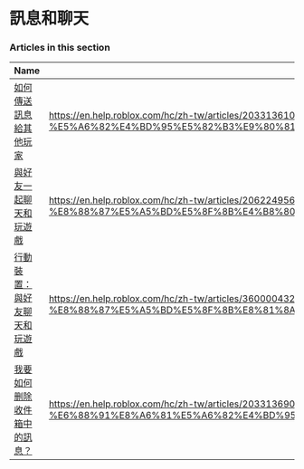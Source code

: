 # 訊息和聊天  
### Articles in this section
Name|URL
-|-
[如何傳送訊息給其他玩家](./如何傳送訊息給其他玩家.html) |https://en.help.roblox.com/hc/zh-tw/articles/203313610-%E5%A6%82%E4%BD%95%E5%82%B3%E9%80%81%E8%A8%8A%E6%81%AF%E7%B5%A6%E5%85%B6%E4%BB%96%E7%8E%A9%E5%AE%B6
[與好友一起聊天和玩遊戲](./與好友一起聊天和玩遊戲.html) |https://en.help.roblox.com/hc/zh-tw/articles/206224956-%E8%88%87%E5%A5%BD%E5%8F%8B%E4%B8%80%E8%B5%B7%E8%81%8A%E5%A4%A9%E5%92%8C%E7%8E%A9%E9%81%8A%E6%88%B2
[行動裝置：與好友聊天和玩遊戲](./行動裝置：與好友聊天和玩遊戲.html) |https://en.help.roblox.com/hc/zh-tw/articles/360000432483-%E8%A1%8C%E5%8B%95%E8%A3%9D%E7%BD%AE-%E8%88%87%E5%A5%BD%E5%8F%8B%E8%81%8A%E5%A4%A9%E5%92%8C%E7%8E%A9%E9%81%8A%E6%88%B2
[我要如何删除收件箱中的訊息？](./我要如何删除收件箱中的訊息？.html) |https://en.help.roblox.com/hc/zh-tw/articles/203313690-%E6%88%91%E8%A6%81%E5%A6%82%E4%BD%95%E5%88%A0%E9%99%A4%E6%94%B6%E4%BB%B6%E7%AE%B1%E4%B8%AD%E7%9A%84%E8%A8%8A%E6%81%AF-